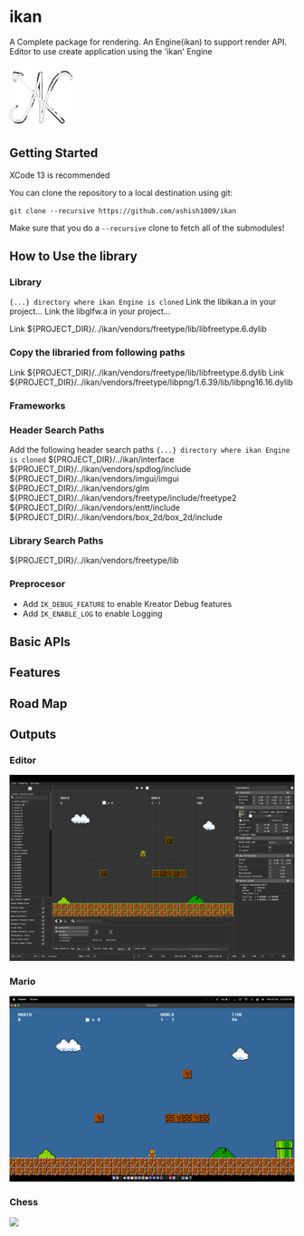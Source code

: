# ikan
A Complete package for rendering. An Engine(ikan) to support render API. Editor to use create application using the 'ikan' Engine

![](/resources/logo/i_kan.png)

## Getting Started
XCode 13 is recommended

You can clone the repository to a local destination using git:

`git clone --recursive https://github.com/ashish1009/ikan`

Make sure that you do a `--recursive` clone to fetch all of the submodules!

## How to Use the library
### Library
`{...} directory where ikan Engine is cloned`
Link the libikan.a in your project... 
Link the libglfw.a in your project... 

Link ${PROJECT_DIR}/../ikan/vendors/freetype/lib/libfreetype.6.dylib

### Copy the libraried from following paths
Link ${PROJECT_DIR}/../ikan/vendors/freetype/lib/libfreetype.6.dylib
Link ${PROJECT_DIR}/../ikan/vendors/freetype/libpng/1.6.39/lib/libpng16.16.dylib

### Frameworks

### Header Search Paths
Add the following header search paths 
`{...} directory where ikan Engine is cloned`
${PROJECT_DIR}/../ikan/interface
${PROJECT_DIR}/../ikan/vendors/spdlog/include
${PROJECT_DIR}/../ikan/vendors/imgui/imgui
${PROJECT_DIR}/../ikan/vendors/glm
${PROJECT_DIR}/../ikan/vendors/freetype/include/freetype2
${PROJECT_DIR}/../ikan/vendors/entt/include
${PROJECT_DIR}/../ikan/vendors/box_2d/box_2d/include

### Library Search Paths
${PROJECT_DIR}/../ikan/vendors/freetype/lib

### Preprocesor
- Add `IK_DEBUG_FEATURE` to enable Kreator Debug features
- Add `IK_ENABLE_LOG` to enable Logging

## Basic APIs

## Features

## Road Map  

## Outputs
### Editor
![](/kreator/games/outpus/mario_editor.png)

### Mario
![](/kreator/games/outpus/mario.png)

### Chess
![](/kreator/games/outpus/chess.png)
